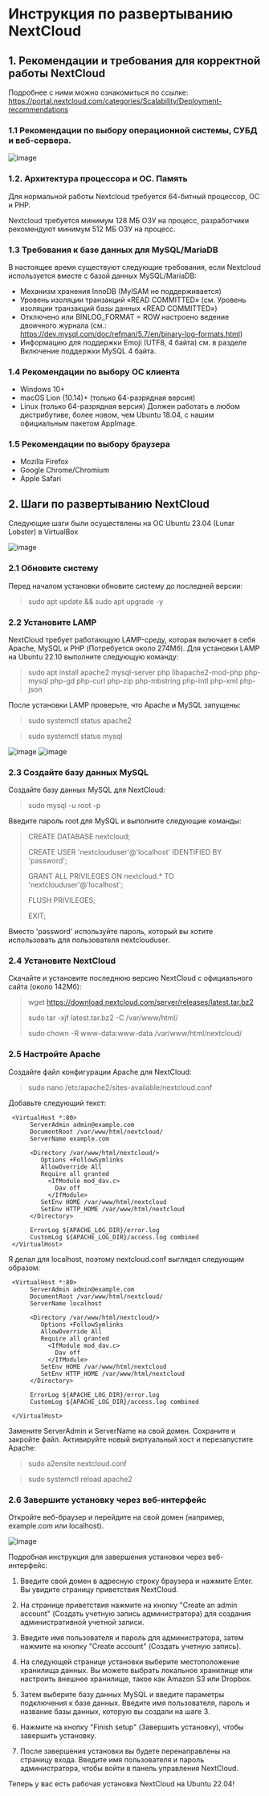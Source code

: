 # Инструкция по развертыванию NextCloud
## 1. Рекомендации и требования для корректной работы NextCloud
Подробнее с ними можно ознакомиться по ссылке:
https://portal.nextcloud.com/categories/Scalability/Deployment-recommendations
### 1.1 Рекомендации по выбору операционной системы, СУБД и веб-сервера.

![image](https://user-images.githubusercontent.com/78814540/230606501-6a30be6f-75fd-46c9-b9b3-500635ca3788.png)

### 1.2. Архитектура процессора и ОС. Память
Для нормальной работы Nextcloud требуется 64-битный процессор, ОС и PHP.

Nextcloud требуется минимум 128 МБ ОЗУ на процесс, разработчики рекомендуют минимум 512 МБ ОЗУ на процесс.

### 1.3 Требования к базе данных для MySQL/MariaDB
В настоящее время существуют следующие требования, если Nextcloud используется вместе с базой данных MySQL/MariaDB:
* Механизм хранения InnoDB (MyISAM не поддерживается)
* Уровень изоляции транзакций «READ COMMITTED» (см. Уровень изоляции транзакций базы данных «READ COMMITTED»)
* Отключено или BINLOG_FORMAT = ROW настроено ведение двоичного журнала (см.: https://dev.mysql.com/doc/refman/5.7/en/binary-log-formats.html)
* Информацию для поддержки Emoji (UTF8, 4 байта) см. в разделе Включение поддержки MySQL 4 байта.

### 1.4 Рекомендации по выбору ОС клиента
* Windows 10+
* macOS Lion (10.14)+ (только 64-разрядная версия)
* Linux (только 64-разрядная версия) Должен работать в любом дистрибутиве, более новом, чем Ubuntu 18.04, с нашим официальным пакетом AppImage.

### 1.5 Рекомендации по выбору браузера
- Mozilla Firefox
- Google Chrome/Chromium
- Apple Safari

## 2. Шаги по развертыванию NextCloud
Следующие шаги были осуществлены на ОС Ubuntu 23.04 (Lunar Lobster) в VirtualBox

![image](https://user-images.githubusercontent.com/78814540/230652975-766f47c5-fc57-415e-b4fe-64d5886aa7b9.png)

### 2.1 Обновите систему
Перед началом установки обновите систему до последней версии:
> sudo apt update && sudo apt upgrade -y


### 2.2 Установите LAMP
NextCloud требует работающую LAMP-среду, которая включает в себя Apache, MySQL и PHP (Потребуется около 274Мб). Для установки LAMP на Ubuntu 22.10 выполните следующую команду:
> sudo apt install apache2 mysql-server php libapache2-mod-php php-mysql php-gd php-curl php-zip php-mbstring php-intl php-xml php-json

После установки LAMP проверьте, что Apache и MySQL запущены:
> sudo systemctl status apache2

> sudo systemctl status mysql

![image](https://user-images.githubusercontent.com/78814540/230653378-9ad37b67-c1a8-4fd2-8d6f-23bb9fe6e99c.png)
![image](https://user-images.githubusercontent.com/78814540/230653442-59c7cbfd-f7ca-4246-a94a-6ac703180d5f.png)


### 2.3 Создайте базу данных MySQL
Создайте базу данных MySQL для NextCloud:
> sudo mysql -u root -p

Введите пароль root для MySQL и выполните следующие команды:
> CREATE DATABASE nextcloud;
> 
> CREATE USER 'nextclouduser'@'localhost' IDENTIFIED BY 'password';
> 
> GRANT ALL PRIVILEGES ON nextcloud.* TO 'nextclouduser'@'localhost';
> 
> FLUSH PRIVILEGES;
> 
> EXIT;

Вместо 'password' используйте пароль, который вы хотите использовать для пользователя nextclouduser.

### 2.4 Установите NextCloud
Скачайте и установите последнюю версию NextCloud с официального сайта (около 142Мб):
> wget https://download.nextcloud.com/server/releases/latest.tar.bz2
> 
> sudo tar -xjf latest.tar.bz2 -C /var/www/html/
> 
> sudo chown -R www-data:www-data /var/www/html/nextcloud/

### 2.5 Настройте Apache
Создайте файл конфигурации Apache для NextCloud:
> sudo nano /etc/apache2/sites-available/nextcloud.conf

Добавьте следующий текст:

     <VirtualHost *:80>
          ServerAdmin admin@example.com
          DocumentRoot /var/www/html/nextcloud/
          ServerName example.com

          <Directory /var/www/html/nextcloud/>
             Options +FollowSymlinks
             AllowOverride All
             Require all granted
               <IfModule mod_dav.c>
                 Dav off
               </IfModule>
             SetEnv HOME /var/www/html/nextcloud
             SetEnv HTTP_HOME /var/www/html/nextcloud
          </Directory>

          ErrorLog ${APACHE_LOG_DIR}/error.log
          CustomLog ${APACHE_LOG_DIR}/access.log combined
     </VirtualHost>

Я делал для localhost, поэтому nextcloud.conf выглядел следующим образом:

     <VirtualHost *:80>
          ServerAdmin admin@example.com
          DocumentRoot /var/www/html/nextcloud/
          ServerName localhost

          <Directory /var/www/html/nextcloud/>
             Options +FollowSymlinks
             AllowOverride All
             Require all granted
               <IfModule mod_dav.c>
                 Dav off
               </IfModule>
             SetEnv HOME /var/www/html/nextcloud
             SetEnv HTTP_HOME /var/www/html/nextcloud
          </Directory>

          ErrorLog ${APACHE_LOG_DIR}/error.log
          CustomLog ${APACHE_LOG_DIR}/access.log combined

     </VirtualHost>

Замените ServerAdmin и ServerName на свой домен. Сохраните и закройте файл.
Активируйте новый виртуальный хост и перезапустите Apache:
> sudo a2ensite nextcloud.conf

> sudo systemctl reload apache2

### 2.6 Завершите установку через веб-интерфейс
Откройте веб-браузер и перейдите на свой домен (например, example.com или localhost).

![image](https://user-images.githubusercontent.com/78814540/230659983-ebf33b4f-3a85-498e-86c9-3c8d24ed9ee8.png)

Подробная инструкция для завершения установки через веб-интерфейс:
1. Введите свой домен в адресную строку браузера и нажмите Enter. Вы увидите страницу приветствия NextCloud.

2. На странице приветствия нажмите на кнопку "Create an admin account" (Создать учетную запись администратора) для создания административной учетной записи.

3. Введите имя пользователя и пароль для администратора, затем нажмите на кнопку "Create account" (Создать учетную запись).

4. На следующей странице установки выберите местоположение хранилища данных. Вы можете выбрать локальное хранилище или настроить внешнее хранилище, такое как Amazon S3 или Dropbox.

5. Затем выберите базу данных MySQL и введите параметры подключения к базе данных. Введите имя пользователя, пароль и название базы данных, которую вы создали на шаге 3.

6. Нажмите на кнопку "Finish setup" (Завершить установку), чтобы завершить установку.

7. После завершения установки вы будете перенаправлены на страницу входа. Введите имя пользователя и пароль администратора, чтобы войти в панель управления NextCloud.

Теперь у вас есть рабочая установка NextCloud на Ubuntu 22.04!
